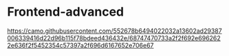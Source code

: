 # Frontend-advanced
https://camo.githubusercontent.com/552678b6494022032a13602ad29387006339416d22d96b115f78bdeed436432e/68747470733a2f2f692e6962622e636f2f5452354c57397a2f696d6167652e706e67
